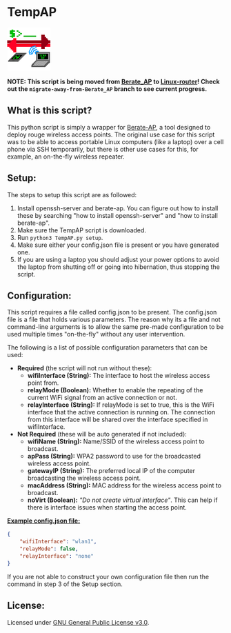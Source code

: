 
# TempAP

![logo](logo.png)

**NOTE: This script is being moved from [Berate_AP](https://github.com/sensepost/berate_ap) to [Linux-router](https://github.com/garywill/linux-router)! Check out the `migrate-away-from-Berate_AP` branch to see current progress.**

## What is this script?

This python script is simply a wrapper for [Berate-AP](https://github.com/sensepost/berate_ap), a tool designed to deploy rouge wireless access points. The original use case for this script was to be able to access portable Linux computers (like a laptop) over a cell phone via SSH temporarily, but there is other use cases for this, for example, an on-the-fly wireless repeater.

## Setup:

The steps to setup this script are as followed:
1. Install openssh-server and berate-ap. You can figure out how to install these by searching "how to install openssh-server" and "how to install berate-ap".
2. Make sure the TempAP script is downloaded.
3. Run `python3 TempAP.py setup`.
4. Make sure either your config.json file is present or you have generated one.
5. If you are using a laptop you should adjust your power options to avoid the laptop from shutting off or going into hibernation, thus stopping the script. 

## Configuration:

This script requires a file called config.json to be present. The config.json file is a file that holds various parameters. The reason why its a file and not command-line arguments is to allow the same pre-made configuration to be used multiple times "on-the-fly" without any user intervention.

The following is a list of possible configuration parameters that can be used:

- **Required** (the script will not run without these):
  - **wifiInterface (String):** The interface to host the wireless access point from.
  - **relayMode (Boolean):** Whether to enable the repeating of the current WiFi signal from an active connection or not.
  - **relayInterface (String):** If relayMode is set to true, this is the WiFi interface that the active connection is running on. The connection from this interface will be shared over the interface specified in wifiInterface.
- **Not Required** (these will be auto generated if not included):
  - **wifiName (String):** Name/SSID of the wireless access point to broadcast. 
  - **apPass (String):** WPA2 password to use for the broadcasted wireless access point.
  - **gatewayIP (String):** The preferred local IP of the computer broadcasting the wireless access point.
  - **macAddress (String):** MAC address for the wireless access point to broadcast. 
  - **noVirt (Boolean):** *"Do not create virtual interface"*. This can help if there is interface issues when starting the access point.

**<u>Example config.json file:</u>**

```json
{
    "wifiInterface": "wlan1",
    "relayMode": false,
    "relayInterface": "none"
}
````

If you are not able to construct your own configuration file then run the command in step 3 of the Setup section. 

## License:

Licensed under [GNU General Public License v3.0](https://www.gnu.org/licenses/gpl-3.0.en.html).
